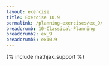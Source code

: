 ```yaml
---
layout: exercise
title: Exercise 10.9
permalink: /planning-exercises/ex_9/
breadcrumb: 10-Classical-Planning
breadcrumb2: ex_9
breadcrumb5: ex10.9
---
```


{% include mathjax_support %}

